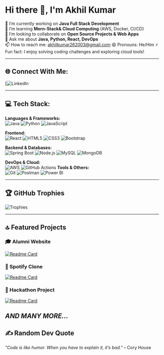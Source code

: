 # Hi there 👋, I'm Akhil Kumar  

🔭 I’m currently working on **Java Full Stack Development**  
🌱 I’m learning **Mern-Stack& Cloud Computing** (AWS, Docker, CI/CD)  
👯 I’m looking to collaborate on **Open Source Projects & Web Apps**  
💬 Ask me about **Java, Python, React, DevOps**  
📫 How to reach me: akhilkumar262003@gmail.com 
😄 Pronouns: He/Him
⚡ Fun fact: I enjoy solving coding challenges and exploring cloud tools!  

---

## 🌐 Connect With Me:
[![LinkedIn](https://www.linkedin.com/in/akhil-kumar-9122b6352/)  

---

## 💻 Tech Stack:
**Languages & Frameworks:**  
![Java](https://img.shields.io/badge/Java-ED8B00?style=for-the-badge&logo=openjdk&logoColor=white)
![Python](https://img.shields.io/badge/Python-3670A0?style=for-the-badge&logo=python&logoColor=ffdd54)
![JavaScript](https://img.shields.io/badge/JavaScript-323330?style=for-the-badge&logo=javascript&logoColor=F7DF1E)

**Frontend:**  
![React](https://img.shields.io/badge/React-20232A?style=for-the-badge&logo=react&logoColor=61DAFB)
![HTML5](https://img.shields.io/badge/HTML5-E34F26?style=for-the-badge&logo=html5&logoColor=white)
![CSS3](https://img.shields.io/badge/CSS3-1572B6?style=for-the-badge&logo=css3&logoColor=white)
![Bootstrap](https://img.shields.io/badge/Bootstrap-563D7C?style=for-the-badge&logo=bootstrap&logoColor=white)

**Backend & Databases:**  
![Spring Boot](https://img.shields.io/badge/Spring%20Boot-6DB33F?style=for-the-badge&logo=spring&logoColor=white)
![Node.js](https://img.shields.io/badge/Node.js-43853D?style=for-the-badge&logo=node-dot-js&logoColor=white)
![MySQL](https://img.shields.io/badge/MySQL-005C84?style=for-the-badge&logo=mysql&logoColor=white)
![MongoDB](https://img.shields.io/badge/MongoDB-4EA94B?style=for-the-badge&logo=mongodb&logoColor=white)

**DevOps & Cloud:**  
![AWS](https://img.shields.io/badge/AWS-FF9900?style=for-the-badge&logo=amazonaws&logoColor=white)
![GitHub Actions](https://img.shields.io/badge/GitHub%20Actions-2088FF?style=for-the-badge&logo=github-actions&logoColor=white)
**Tools & Others:**  
![Git](https://img.shields.io/badge/Git-F05032?style=for-the-badge&logo=git&logoColor=white)
![Postman](https://img.shields.io/badge/Postman-FF6C37?style=for-the-badge&logo=postman&logoColor=white)
![Power BI](https://img.shields.io/badge/Power%20BI-F2C811?style=for-the-badge&logo=powerbi&logoColor=black)

---

## 🏆 GitHub Trophies
![Trophies](https://github-profile-trophy.vercel.app/?username=akhilkumar2003&theme=darkhub)

---
## 🔝 Featured Projects

### 🎓 Alumni Website
[![Readme Card](https://github-readme-stats.vercel.app/api/pin/?username=akhilkumar2003&repo=alumni-website&theme=radical)](https://github.com/akhilkumar2003/alumni-website)

### 🎵 Spotify Clone
[![Readme Card](https://github-readme-stats.vercel.app/api/pin/?username=akhilkumar2003&repo=spotify&theme=radical)](https://github.com/akhilkumar2003/spotify)

### 🚀 Hackathon Project
[![Readme Card](https://github-readme-stats.vercel.app/api/pin/?username=akhilkumar2003&repo=StudyMate-Hackathon&theme=radical)](https://github.com/akhilkumar2003/StudyMate-Hackathon)

*AND MANY MORE...*
---

## ✍️ Random Dev Quote
_"Code is like humor. When you have to explain it, it’s bad."_ – Cory House

<!--
**akhilkumar2003/akhilkumar2003** is a ✨ _special_ ✨ repository because its `README.md` (this file) appears on your GitHub profile.

Here are some ideas to get you started:

- 🔭 I’m currently working on ...
- 🌱 I’m currently learning ...
- 👯 I’m looking to collaborate on ...
- 🤔 I’m looking for help with ...
- 💬 Ask me about ...
- 📫 How to reach me: ...
- 😄 Pronouns: ...
- ⚡ Fun fact: ...
-->
